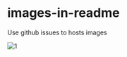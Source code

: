 # images-in-readme
Use github issues to hosts images


![1](https://cloud.githubusercontent.com/assets/25628685/23155283/95112762-f844-11e6-8974-f503b0cd1520.PNG)
